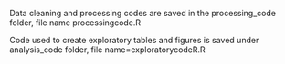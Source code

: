 

Data cleaning and processing codes are saved in the processing_code folder, file name processingcode.R

Code used to create exploratory tables and figures is saved under analysis_code folder, file name=exploratorycodeR.R